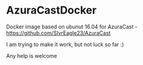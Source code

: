 # AzuraCastDocker
Docker image based on ubunut 16.04 for AzuraCast - https://github.com/SlvrEagle23/AzuraCast

I am trying to make it work, but not luck so far :)

Any help is welcome 
